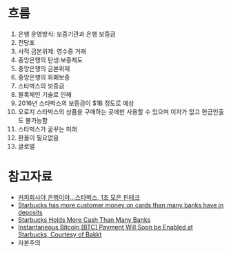 # 흐름
1. 은행 운영방식: 보증기관과 은행 보증금
  1. 전당포
  1. 사적 금본위제: 영수증 거래
  1. 중앙은행의 탄생:보증제도
  1. 중앙은행의 금본위제
  1. 중앙은행의 화폐보증
1. 스타벅스의 보증금
  1. 블록체인 기술로 인해
  1. 2016년 스타벅스의 보증금이 $1B 정도로 예상
  1. 오로지 스타벅스의 상품을 구매하는 곳에만 사용할 수 있으며 이자가 없고 현금인출도 불가능함
1. 스타벅스가 꿈꾸는 미래
  1. 환율이 필요없음
  1. 글로벌


# 참고자료
* [커피회사야 은행이야...스타벅스, 1조 모은 핀테크](http://m.hani.co.kr/arti/economy/finance/873672.html?_fr=gg#cb)
* [Starbucks has more customer money on cards than many banks have in deposits](https://www.marketwatch.com/story/starbucks-has-more-customer-money-on-cards-than-many-banks-have-in-deposits-2016-06-09?mod=mw_share_twitter)
* [Starbucks Holds More Cash Than Many Banks](https://www.forbes.com/sites/niallmccarthy/2016/08/01/starbucks-holds-more-cash-than-many-banks-infographic/#4095d53a231a)
* [Instantaneous Bitcoin [BTC] Payment Will Soon be Enabled at Starbucks, Courtesy of Bakkt](https://coingape.com/rumor-instantaneous-bitcoin-btc-payment-will-soon-be-enabled-at-starbucks-courtesy-of-bakkt/)
* 자본주의
